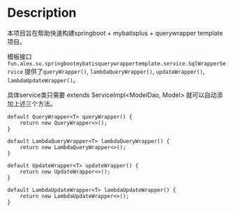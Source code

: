 # Description

本项目旨在帮助快速构建springboot + mybatisplus + querywrapper template项目。

模板接口 `fun.alex.su.springbootmybatisquerywrappertemplate.service.SqlWrapperService` 提供了`queryWrapper()`, `lambdaQueryWrapper()`, `updateWrapper()`, `lambdaUpdateWrapper()`。

具体service类只需要 extends ServiceImpl<ModelDao, Model> 就可以自动添加上述三个方法。


    default QueryWrapper<T> queryWrapper() {
        return new QueryWrapper<>();
    }

    default LambdaQueryWrapper<T> lambdaQueryWrapper() {
        return new LambdaQueryWrapper<>();
    }

    default UpdateWrapper<T> updateWrapper() {
        return new UpdateWrapper<>();
    }

    default LambdaUpdateWrapper<T> lambdaUpdateWrapper() {
        return new LambdaUpdateWrapper<>();
    }